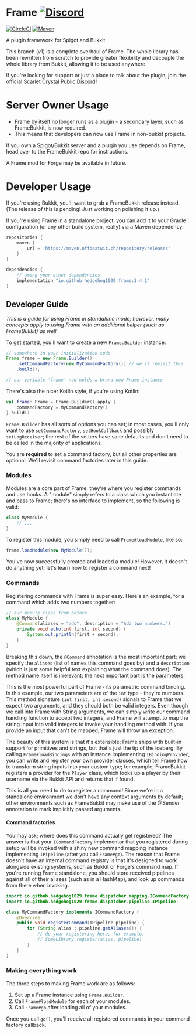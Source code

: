 # Frame [![Discord](https://img.shields.io/badge/discord-join-7286da.svg)](https://discord.gg/PWNHf)
[![CircleCI](https://img.shields.io/circleci/project/hedgehog1029/Frame.svg)](https://circleci.com/gh/hedgehog1029/Frame/)
[![Maven](https://img.shields.io/maven-metadata/v?metadataUrl=https%3A%2F%2Fmaven.offbeatwit.ch%2Frepository%2Freleases%2Fio%2Fgithub%2Fhedgehog1029%2Fframe%2Fmaven-metadata.xml)](https://maven.offbeatwit.ch/#artifact/io.github.hedgehog1029/frame)

A plugin framework for Spigot and Bukkit.

This branch (v1) is a complete overhaul of Frame. The whole library has
been rewritten from scratch to provide greater flexibility and decouple
the whole library from Bukkit, allowing it to be used anywhere.

If you're looking for support or just a place to talk about the plugin,
join the official [Scarlet Crystal Public Discord](https://discord.gg/PWNHf)!

# Server Owner Usage
* Frame by itself no longer runs as a plugin - a secondary layer, such as FrameBukkit, is now required.
* This means that developers can now use Frame in non-bukkit projects.

If you own a Spigot/Bukkit server and a plugin you use depends on
Frame, head over to the FrameBukkit repo for instructions. 

A Frame mod for Forge may be available in future.

# Developer Usage
If you're using Bukkit, you'll want to grab a FrameBukkit release instead.
(The release of this is pending! Just working on polishing it up.)

If you're using Frame in a standalone project, you can add it to your
Gradle configuration (or any other build system, really) via a Maven
dependency:

```groovy
repositories {
    maven {
        url = 'https://maven.offbeatwit.ch/repository/releases'
    }
}

dependencies {
    // among your other dependencies
    implementation "io.github.hedgehog1029:frame:1.4.1"
}
```


## Developer Guide

*This is a guide for using Frame in standalone mode; however, many
concepts apply to using Frame with an additional helper (such as
FrameBukkit) as well.*

To get started, you'll want to create a new `Frame.Builder` instance:

```java
// somewhere in your initialization code
Frame frame = new Frame.Builder()
    .setCommandFactory(new MyCommandFactory()) // we'll revisit this
    .build();

// our variable 'frame' now holds a brand new Frame instance
```

There's also the nicer Kotlin style, if you're using Kotlin:

```kotlin
val frame: Frame = Frame.Builder().apply {
    commandFactory = MyCommandFactory()
}.build()
```

`Frame.Builder` has all sorts of options you can set; in most cases,
you'll only want to use `setCommandFactory`, `setHookCallback` and
possibly `setLogReceiver`; the rest of the setters have sane defaults
and don't need to be called in the majority of applications.

You are **required** to set a command factory, but all other properties
are optional. We'll revisit command factories later in this guide.

### Modules

Modules are a core part of Frame; they're where you register commands
and use hooks. A "module" simply refers to a class which you instantiate
and pass to Frame; there's no interface to implement, so the following
is valid:

```java
class MyModule {
    // ...
}
```

To register this module, you simply need to call `Frame#loadModule`,
like so:

```java
frame.loadModule(new MyModule());
```

You've now successfully created and loaded a module! However, it
doesn't do anything yet; let's learn how to register a command next!

### Commands

Registering commands with Frame is super easy. Here's an example,
for a command which adds two numbers together:

```java
// our module class from before
class MyModule {
    @Command(aliases = "add", description = "Add two numbers.")
    private void echo(int first, int second) {
        System.out.println(first + second);
    }
}
```

Breaking this down, the `@Command` annotation is the most important part;
we specify the `aliases` (list of names this command goes by) and a
`description` (which is just some helpful text explaining what the
command does). The method name itself is irrelevant; the next important
part is the parameters.

This is the most powerful part of Frame - its parametric command
binding. In this example, our two parameters are of the `int` type -
they're numbers. This method signature `(int first, int second)` signals
to Frame that we expect two arguments, and they should both be valid
integers. Even though we call into Frame with String arguments, we can
simply write our command handling function to accept two integers,
and Frame will attempt to map the string input into valid integers to
invoke your handling method with. If you provide an input that can't be
mapped, Frame will throw an exception.

The beauty of this system is that it's extensible; Frame ships with
built-in support for primitives and strings, but that's just the tip
of the iceberg. By calling `Frame#loadBindings` with an instance
implementing `IBindingProvider`, you can write and register your own
provider classes, which tell Frame how to transform string inputs into
your custom type; for example, FrameBukkit registers a provider for the
`Player` class, which looks up a player by their username via the Bukkit
API and returns that if found.

This is all you need to do to register a command! Since we're in a
standalone environment we don't have any context arguments by default;
other environments such as FrameBukkit may make use of the @Sender
annotation to mark implicitly passed arguments.

#### Command factories

You may ask; where does this command actually get registered? The answer
is that your `ICommandFactory` implementor that you registered during
setup will be invoked with a shiny new command mapping instance
implementing `IPipeline` (after you call `Frame#go`). The reason that
Frame doesn't have an internal command registry is that it's designed to
work alongside existing systems, such as Bukkit or Forge's command map.
If you're running Frame standalone, you should store received pipelines
against all of their aliases (such as in a HashMap), and look up commands
from there when invoking.

```java
import io.github.hedgehog1029.frame.dispatcher.mapping.ICommandFactory;
import io.github.hedgehog1029.frame.dispatcher.pipeline.IPipeline;

class MyCommandFactory implements ICommandFactory {
    @Override
    public void registerCommand(IPipeline pipeline) {
        for (String alias : pipeline.getAliases()) {
            // do your registering here, for example:
            // SomeLibrary.register(alias, pipeline)
        }
    }
}
```

### Making everything work

The three steps to making Frame work are as follows:

1. Set up a Frame instance using `Frame.Builder`.
2. Call `Frame#loadModule` for each of your modules.
3. Call `Frame#go` after loading all of your modules.

Once you call `go()`, you'll receive all registered commands in your
command factory callback.

